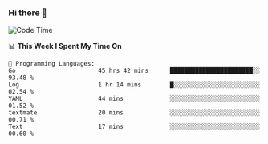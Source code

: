 ### Hi there 👋

<!--
**CrazyCollin/crazycollin** is a ✨ _special_ ✨ repository because its `README.md` (this file) appears on your GitHub profile.

Here are some ideas to get you started:

- 🔭 I’m currently working on ...
- 🌱 I’m currently learning ...
- 👯 I’m looking to collaborate on ...
- 🤔 I’m looking for help with ...
- 💬 Ask me about ...
- 📫 How to reach me: ...
- 😄 Pronouns: ...
- ⚡ Fun fact: ...
-->

<!--START_SECTION:waka-->
![Code Time](http://img.shields.io/badge/Code%20Time-1%2C633%20hrs%2031%20mins-blue)

📊 **This Week I Spent My Time On** 

```text
💬 Programming Languages: 
Go                       45 hrs 42 mins      ███████████████████████░░   93.48 % 
Log                      1 hr 14 mins        █░░░░░░░░░░░░░░░░░░░░░░░░   02.54 % 
YAML                     44 mins             ░░░░░░░░░░░░░░░░░░░░░░░░░   01.52 % 
textmate                 20 mins             ░░░░░░░░░░░░░░░░░░░░░░░░░   00.71 % 
Text                     17 mins             ░░░░░░░░░░░░░░░░░░░░░░░░░   00.60 % 
```


<!--END_SECTION:waka-->
